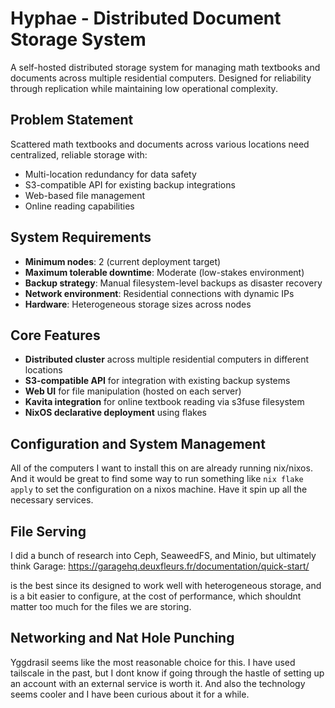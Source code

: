 # Hyphae - Distributed Document Storage System

A self-hosted distributed storage system for managing math textbooks and documents across multiple residential computers. Designed for reliability through replication while maintaining low operational complexity.

## Problem Statement

Scattered math textbooks and documents across various locations need centralized, reliable storage with:
- Multi-location redundancy for data safety
- S3-compatible API for existing backup integrations
- Web-based file management
- Online reading capabilities

## System Requirements

- **Minimum nodes**: 2 (current deployment target)
- **Maximum tolerable downtime**: Moderate (low-stakes environment)
- **Backup strategy**: Manual filesystem-level backups as disaster recovery
- **Network environment**: Residential connections with dynamic IPs
- **Hardware**: Heterogeneous storage sizes across nodes

## Core Features

- **Distributed cluster** across multiple residential computers in different locations
- **S3-compatible API** for integration with existing backup systems
- **Web UI** for file manipulation (hosted on each server)
- **Kavita integration** for online textbook reading via s3fuse filesystem
- **NixOS declarative deployment** using flakes

## Configuration and System Management

All of the computers I want to install this on are already running nix/nixos. And it would be great to find some way to run something like `nix flake apply` to set the configuration on a nixos machine. Have it spin up all the necessary services.

## File Serving

I did a bunch of research into Ceph, SeaweedFS, and Minio, but ultimately think Garage: https://garagehq.deuxfleurs.fr/documentation/quick-start/

is the best since its designed to work well with heterogeneous storage, and is a bit easier to configure, at the cost of performance, which shouldnt matter too much for the files we are storing.

## Networking and Nat Hole Punching

Yggdrasil seems like the most reasonable choice for this. I have used tailscale in the past, but I dont know if going through the hastle of setting up an account with an external service is worth it. And also the technology seems cooler and I have been curious about it for a while.
